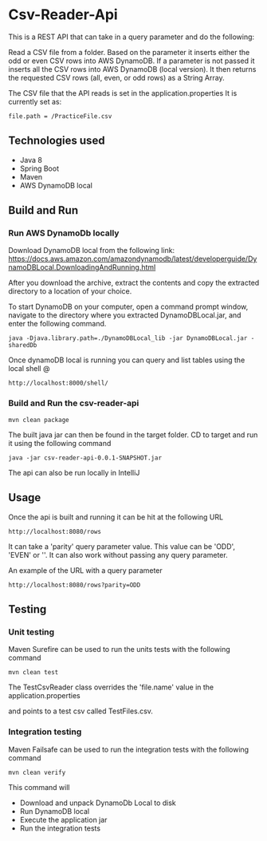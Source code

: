 # Csv-Reader-Api #
This is a REST API that can take in a query parameter and do the following:

Read a CSV file from a folder.
Based on the parameter it inserts either the odd or even CSV rows into AWS DynamoDB.
If a parameter is not passed it inserts all the CSV rows into AWS DynamoDB (local version).
It then returns the requested CSV rows (all, even, or odd rows) as a String Array.

The CSV file that the API reads is set in the application.properties 
It is currently set as:
```
file.path = /PracticeFile.csv
```

## Technologies used
*  Java 8
*  Spring Boot
*  Maven
*  AWS DynamoDB local

## Build and Run
### Run AWS DynamoDb locally

Download DynamoDB local from the following link:
https://docs.aws.amazon.com/amazondynamodb/latest/developerguide/DynamoDBLocal.DownloadingAndRunning.html

After you download the archive, extract the contents and copy the extracted directory to a location of your choice.

To start DynamoDB on your computer, open a command prompt window, navigate to the directory where you extracted DynamoDBLocal.jar, and enter the following command.
```
java -Djava.library.path=./DynamoDBLocal_lib -jar DynamoDBLocal.jar -sharedDb
```
Once dynamoDB local is running you can query and list tables using the local shell @
```
http://localhost:8000/shell/
```

### Build and Run the csv-reader-api
```
mvn clean package
```
The built java jar can then be found in the target folder. CD to target and run it using the following command


```
java -jar csv-reader-api-0.0.1-SNAPSHOT.jar
```

The api can also be run locally in IntelliJ

## Usage

Once the api is built and running it can be hit at the following URL
```
http://localhost:8080/rows
```
It can take a 'parity' query parameter value. This value can be 'ODD', 'EVEN' or ''.
It can also work without passing any query parameter.

An example of the URL with a query parameter

```
http://localhost:8080/rows?parity=ODD
```


## Testing

### Unit testing
Maven Surefire can be used to run the units tests with the following command
```
mvn clean test
```
The TestCsvReader class overrides the 'file.name' value in the application.properties

and points to a test csv called TestFiles.csv. 


### Integration testing
Maven Failsafe can be used to run the integration tests with the following command
```
mvn clean verify
```
This command will 
* Download and unpack DynamoDb Local to disk 
* Run DynamoDB local
* Execute the application jar
* Run the integration tests




